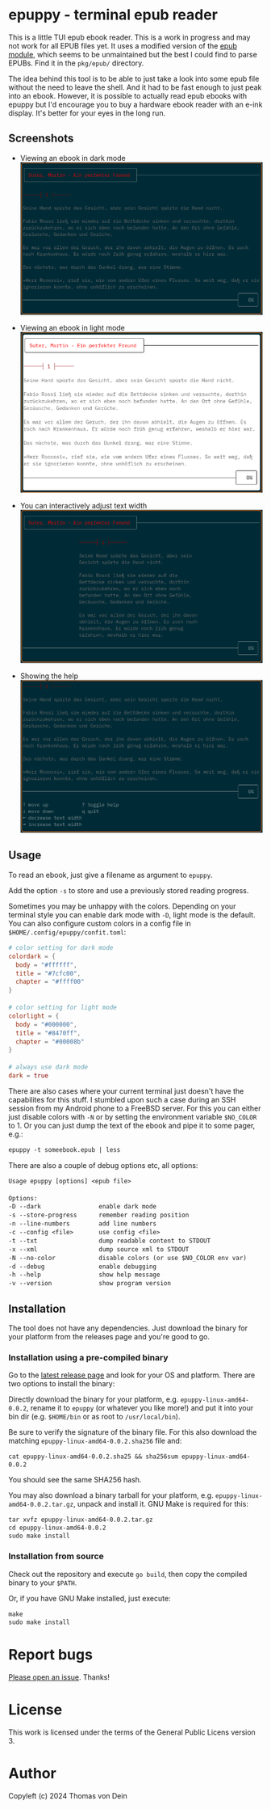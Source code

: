 # epuppy - terminal epub reader

This is a little TUI epub ebook reader. This is a work in progress and
may not work for all EPUB files yet. It uses a modified version of the
[epub module](https://github.com/kapmahc/epub/), which seems to be
unmaintained but the best I could find to parse EPUBs. Find it in the
`pkg/epub/` directory.

The idea behind this tool is to be able to just take a look into some
epub file without the need to leave the shell. And it had to be fast
enough to just peak into an ebook. However, it is possible to actually
read epub ebooks with epuppy but I'd encourage you to buy a hardware
ebook reader with an e-ink display. It's better for your eyes in the
long run.

## Screenshots

- Viewing an ebook in dark mode
![Screenshot](https://github.com/TLINDEN/epuppy/blob/main/.github/assets/darkmode.png)

- Viewing an ebook in light mode
![Screenshot](https://github.com/TLINDEN/epuppy/blob/main/.github/assets/light.png)

- You can interactively adjust text width
![Screenshot](https://github.com/TLINDEN/epuppy/blob/main/.github/assets/margin.png)

- Showing the help
![Screenshot](https://github.com/TLINDEN/epuppy/blob/main/.github/assets/help.png)

## Usage

To read an ebook, just give a filename as argument to `epuppy`.

Add  the option  `-s` to  store and  use a  previously stored  reading
progress.

Sometimes you may be unhappy with the colors. Depending on your
terminal style you can enable dark mode with `-D`, light mode is the
default. You can also configure custom colors in a config file in
`$HOME/.config/epuppy/confit.toml`:

```toml
# color setting for dark mode
colordark = {
  body = "#ffffff",
  title = "#7cfc00",
  chapter = "#ffff00"
}

# color setting for light mode
colorlight = {
  body = "#000000",
  title = "#8470ff",
  chapter = "#00008b"
}

# always use dark mode
dark = true
```

There are also cases where your current terminal just doesn't have the
capabilites for this stuff. I stumbled upon such a case during an SSH
session from my Android phone to a FreeBSD server. For this you can
either just disable colors with `-N` or by setting the environment
variable `$NO_COLOR` to 1. Or you can just dump the text of the ebook
and pipe it to some pager, e.g.:

```default
epuppy -t someebook.epub | less
```

There are also a couple of debug options etc, all options:

```default
Usage epuppy [options] <epub file>

Options:
-D --dark                enable dark mode
-s --store-progress      remember reading position
-n --line-numbers        add line numbers
-c --config <file>       use config <file>
-t --txt                 dump readable content to STDOUT
-x --xml                 dump source xml to STDOUT
-N --no-color            disable colors (or use $NO_COLOR env var)
-d --debug               enable debugging
-h --help                show help message
-v --version             show program version
```

## Installation

The tool does not have any dependencies.  Just download the binary for
your platform from the releases page and you're good to go.

### Installation using a pre-compiled binary

Go to the [latest release page](https://github.com/TLINDEN/epuppy/releases/latest)
and look for your OS and platform. There are two options to install the binary:

Directly     download     the     binary    for     your     platform,
e.g. `epuppy-linux-amd64-0.0.2`, rename it to `epuppy` (or whatever
you like more!)  and put it into  your bin dir (e.g. `$HOME/bin` or as
root to `/usr/local/bin`).

Be sure  to verify  the signature  of the binary  file. For  this also
download the matching `epuppy-linux-amd64-0.0.2.sha256` file and:

```shell
cat epuppy-linux-amd64-0.0.2.sha25 && sha256sum epuppy-linux-amd64-0.0.2
```
You should see the same SHA256 hash.

You  may  also download  a  binary  tarball  for your  platform,  e.g.
`epuppy-linux-amd64-0.0.2.tar.gz`,  unpack and  install it.  GNU Make  is
required for this:
   
```shell
tar xvfz epuppy-linux-amd64-0.0.2.tar.gz
cd epuppy-linux-amd64-0.0.2
sudo make install
```

### Installation from source

Check out the repository and execute `go build`, then copy the
compiled binary to your `$PATH`.

Or, if you have GNU Make installed, just execute:

```default
make
sudo make install
```

# Report bugs

[Please open an issue](https://github.com/TLINDEN/epuppy/issues). Thanks!

# License

This work is licensed under the terms of the General Public Licens
version 3.

# Author

Copyleft (c) 2024 Thomas von Dein
